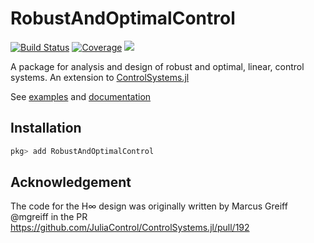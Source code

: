 # RobustAndOptimalControl

[![Build Status](https://github.com/JuliaControl/RobustAndOptimalControl.jl/workflows/CI/badge.svg)](https://github.com/JuliaControl/RobustAndOptimalControl.jl/actions)
[![Coverage](https://codecov.io/gh/JuliaControl/RobustAndOptimalControl.jl/branch/master/graph/badge.svg)](https://codecov.io/gh/JuliaControl/RobustAndOptimalControl.jl)
[![](https://img.shields.io/badge/docs-latest-blue.svg)](https://juliacontrol.github.io/RobustAndOptimalControl.jl/dev)



A package for analysis and design of robust and optimal, linear, control systems. An extension to [ControlSystems.jl](https://github.com/JuliaControl/ControlSystems.jl)


See [examples](https://github.com/JuliaControl/RobustAndOptimalControl.jl/tree/master/examples) and [documentation](https://juliacontrol.github.io/RobustAndOptimalControl.jl/dev)


## Installation
```julia
pkg> add RobustAndOptimalControl
```
## Acknowledgement
The code for the H∞ design was originally written by Marcus Greiff @mgreiff in the PR https://github.com/JuliaControl/ControlSystems.jl/pull/192 